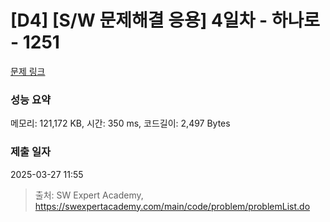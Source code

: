 # [D4] [S/W 문제해결 응용] 4일차 - 하나로 - 1251 

[문제 링크](https://swexpertacademy.com/main/code/problem/problemDetail.do?contestProbId=AV15StKqAQkCFAYD) 

### 성능 요약

메모리: 121,172 KB, 시간: 350 ms, 코드길이: 2,497 Bytes

### 제출 일자

2025-03-27 11:55



> 출처: SW Expert Academy, https://swexpertacademy.com/main/code/problem/problemList.do